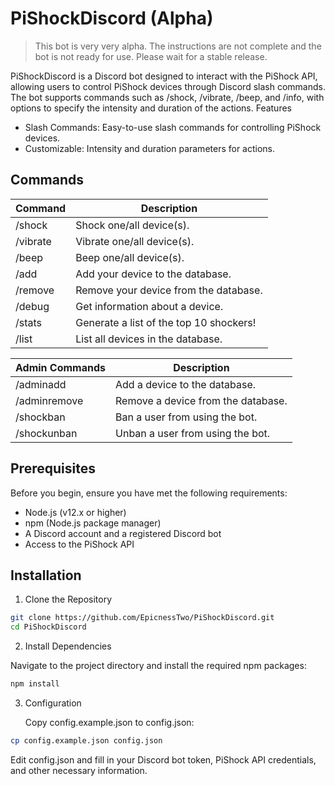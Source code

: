 # PiShockDiscord (Alpha)

> This bot is very very alpha. The instructions are not complete and the bot is not ready for use. Please wait for a stable release.

PiShockDiscord is a Discord bot designed to interact with the PiShock API, allowing users to control PiShock devices through Discord slash commands. The bot supports commands such as /shock, /vibrate, /beep, and /info, with options to specify the intensity and duration of the actions.
Features

 - Slash Commands: Easy-to-use slash commands for controlling PiShock devices.
 - Customizable: Intensity and duration parameters for actions.

## Commands
| Command  | Description                             |
|----------|-----------------------------------------|
| /shock   | Shock one/all device(s).                |
| /vibrate | Vibrate one/all device(s).              |
| /beep    | Beep one/all device(s).                 |
| /add     | Add your device to the database.        |
| /remove  | Remove your device from the database.   |
| /debug   | Get information about a device.         |
| /stats   | Generate a list of the top 10 shockers! |
| /list    | List all devices in the database.       |


| Admin Commands | Description                        |
|----------------|------------------------------------|
| /adminadd      | Add a device to the database.      |
| /adminremove   | Remove a device from the database. |
| /shockban      | Ban a user from using the bot.     |
| /shockunban    | Unban a user from using the bot.   |


## Prerequisites

Before you begin, ensure you have met the following requirements:

 - Node.js (v12.x or higher)
 - npm (Node.js package manager)
 - A Discord account and a registered Discord bot
 - Access to the PiShock API

## Installation

1. Clone the Repository

```bash
git clone https://github.com/EpicnessTwo/PiShockDiscord.git
cd PiShockDiscord
```

2. Install Dependencies

Navigate to the project directory and install the required npm packages:

```bash
npm install
```

3. Configuration

    Copy config.example.json to config.json:

```bash
cp config.example.json config.json
```

Edit config.json and fill in your Discord bot token, PiShock API credentials, and other necessary information.
